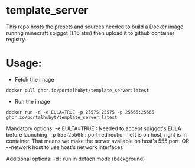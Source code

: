 # template_server


This repo hosts the presets and sources needed to build a Docker image runnng minecraft spiggot (1.16 atm) then upload it to github container registry.


# Usage:
- Fetch the image
```
docker pull ghcr.io/portalhubyt/template_server:latest
```

- Run the image
```
docker run -d -e EULA=TRUE -p 25575:25575 -p 25565:25565 ghcr.io/portalhubyt/template_server:latest 
```

Mandatory options:
-e EULTA=TRUE : Needed to accept spiggot's EULA before launching.
-p 555:25565 : port redirection, left is on host, right is in container. That means we make the server available on host's 555 port.
OR 
--network host to use host's network interfaces

Additional options:
-d : run in detach mode (background)

